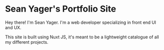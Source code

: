 # Sean Yager's Portfolio Site

Hey there! I'm Sean Yager.
I'm a web developer specializing in front end UI and UX.

This site is built using Nuxt JS, it's meant to be a lightweight catalogue of all my different projects.